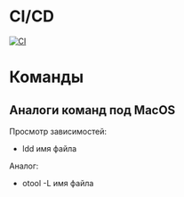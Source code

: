 # CI/CD

[![CI](https://github.com/WetGrapes-mat/no_automation_qa/actions/workflows/main.yml/badge.svg)](https://github.com/WetGrapes-mat/no_automation_qa/actions/workflows/main.yml)

# Команды

## Аналоги команд под MacOS

Просмотр зависимостей:

- ldd имя файла

Аналог:

- otool -L имя файла
